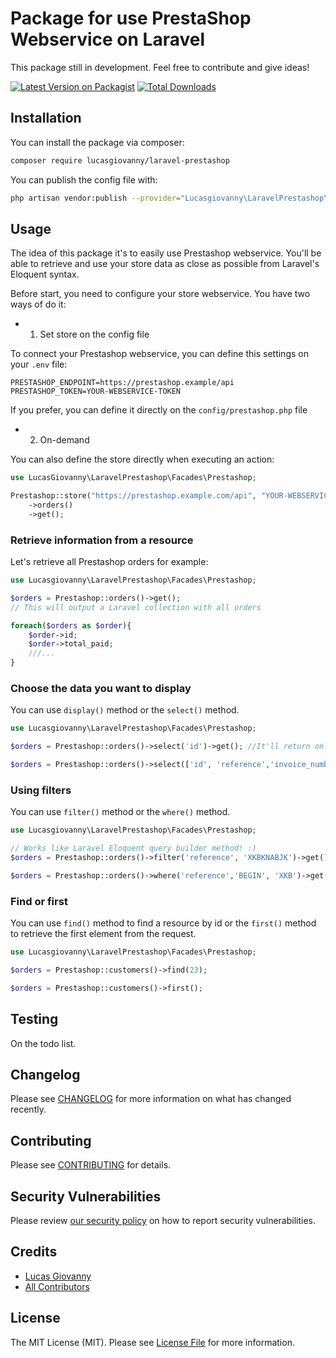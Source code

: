 # Package for use PrestaShop Webservice on Laravel

This package still in development. Feel free to contribute and give ideas!

[![Latest Version on Packagist](https://img.shields.io/packagist/v/lucasgiovanny/laravel-prestashop.svg?style=flat-square)](https://packagist.org/packages/lucasgiovanny/laravel-prestashop)
[![Total Downloads](https://img.shields.io/packagist/dt/lucasgiovanny/laravel-prestashop.svg?style=flat-square)](https://packagist.org/packages/lucasgiovanny/laravel-prestashop)

## Installation

You can install the package via composer:

```bash
composer require lucasgiovanny/laravel-prestashop
```


You can publish the config file with:
```bash
php artisan vendor:publish --provider="Lucasgiovanny\LaravelPrestashop\LaravelPrestashopServiceProvider" --tag="laravel-prestashop-config"
```

## Usage

The idea of this package it's to easily use Prestashop webservice. You'll be able to retrieve and use your store data as close as possible from Laravel's Eloquent syntax.

Before start, you need to configure your store webservice. You have two ways of do it:

- 1. Set store on the config file

To connect your Prestashop webservice, you can define this settings on your `.env` file:

```env
PRESTASHOP_ENDPOINT=https://prestashop.example/api
PRESTASHOP_TOKEN=YOUR-WEBSERVICE-TOKEN
```

If you prefer, you can define it directly on the `config/prestashop.php` file

- 2. On-demand

You can also define the store directly when executing an action:
```php
use LucasGiovanny\LaravelPrestashop\Facades\Prestashop;

Prestashop::store("https://prestashop.example.com/api", "YOUR-WEBSERVICE-TOKEN")
    ->orders()
    ->get();
```

### Retrieve information from a resource

Let's retrieve all Prestashop orders for example:

```php
use Lucasgiovanny\LaravelPrestashop\Facades\Prestashop;

$orders = Prestashop::orders()->get();
// This will output a Laravel collection with all orders

foreach($orders as $order){
    $order->id;
    $order->total_paid;
    ///...
}
```

### Choose the data you want to display

You can use `display()` method or the `select()` method.

```php
use Lucasgiovanny\LaravelPrestashop\Facades\Prestashop;

$orders = Prestashop::orders()->select('id')->get(); //It'll return only order id

$orders = Prestashop::orders()->select(['id', 'reference','invoice_number'])->get();
```

### Using filters

You can use `filter()` method or the `where()` method.

```php
use Lucasgiovanny\LaravelPrestashop\Facades\Prestashop;

// Works like Laravel Eloquent query builder method! :)
$orders = Prestashop::orders()->filter('reference', 'XKBKNABJK')->get();

$orders = Prestashop::orders()->where('reference','BEGIN', 'XKB')->get();
```

### Find or first

You can use `find()` method to find a resource by id or the `first()` method to retrieve the first element from the request.

```php
use Lucasgiovanny\LaravelPrestashop\Facades\Prestashop;

$orders = Prestashop::customers()->find(23);

$orders = Prestashop::customers()->first();
```

## Testing

On the todo list.

## Changelog

Please see [CHANGELOG](CHANGELOG.md) for more information on what has changed recently.

## Contributing

Please see [CONTRIBUTING](.github/CONTRIBUTING.md) for details.

## Security Vulnerabilities

Please review [our security policy](../../security/policy) on how to report security vulnerabilities.

## Credits

- [Lucas Giovanny](https://github.com/lucasgiovanny)
- [All Contributors](../../contributors)

## License

The MIT License (MIT). Please see [License File](LICENSE.md) for more information.
